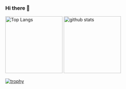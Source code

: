 ### Hi there 👋

<!--
**design000snowlof/design000snowlof** is a ✨ _special_ ✨ repository because its `README.md` (this file) appears on your GitHub profile.

Here are some ideas to get you started:

- 🔭 I’m currently working on ...
- 🌱 I’m currently learning ...
- 👯 I’m looking to collaborate on ...
- 🤔 I’m looking for help with ...
- 💬 Ask me about ...
- 📫 How to reach me: ...
- 😄 Pronouns: ...
- ⚡ Fun fact: ...
-->

<p align="left"> 
  <img alt="Top Langs" height="180px" src="https://github-readme-stats.vercel.app/api/top-langs/?username=design000snowlof&layout=compact&bg_color=DEG,9796F0,FBC7D4&title_color=ffffff&text_color=ffffff&hide_border=true&border_radius=10" />
  <img alt="github stats" height="180px" src="https://github-readme-stats.vercel.app/api?username=design000snowlof&bg_color=DEG,9796F0,FBC7D4&title_color=ffffff&text_color=ffffff&hide_border=true&border_radius=10&show_icons=true&icon_color=ffffff" />
</p>

[![trophy](https://github-profile-trophy.vercel.app/?username=design000snowlof&theme=dracula&no-frame=true&column=7
)](https://github.com/ryo-ma/github-profile-trophy)

